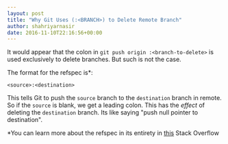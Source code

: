 ```yaml
---
layout: post
title: "Why Git Uses (:<BRANCH>) to Delete Remote Branch"
author: shahriyarnasir
date: 2016-11-10T22:16:56+00:00
---
```


It would appear that the colon in `git push origin :<branch-to-delete>` is used exclusively to delete branches. But such is not the case.

The format for the refspec is*:

```
<source>:<destination>
```

This tells Git to push the `source` branch to the `destination` branch in remote. So if the `source` is blank, we get a leading colon. This has the *effect* of deleting the `destination` branch. Its like saying "push null pointer to destination".

*You can learn more about the refspec in its entirety in [this](http://stackoverflow.com/questions/7303687/why-git-use-the-colon-branch-to-delete-remote-branch) Stack Overflow
